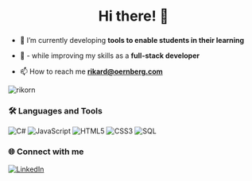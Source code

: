 <div align="center">
  <h1 align="center">Hi there! 👋</h1>
</div>
<div>
  <h3 align="center"></h3>
</div>

* 🔭 I’m currently developing **tools to enable students in their learning**

* 🌱 - while improving my skills as a **full-stack developer**

* 📫 How to reach me **rikard@oernberg.com**

<!--* ⚡ Fun fact **** -->


<p align="left"> <img src="https://komarev.com/ghpvc/?username=rikorn&label=Profile+views&color=0e75b6&style=plastic" alt="rikorn" /> </p>

### 🛠️ Languages and Tools
![C#](https://img.shields.io/badge/-C%23-239120?logo=c-sharp&logoColor=white&style=flat)
![JavaScript](https://img.shields.io/badge/-JavaScript-FF5733?logo=javascript&logoColor=white&style=flat)
![HTML5](https://img.shields.io/badge/-HTML5-E34F26?logo=html5&logoColor=white&style=flat)
![CSS3](https://img.shields.io/badge/-CSS3-1572B6?logo=css3&logoColor=white&style=flat)
![SQL](https://img.shields.io/badge/-SQL-4479A1?logo=postgresql&logoColor=white&style=flat)

### 🌐 Connect with me
<a href="https://www.linkedin.com/in/rikard-örnberg-2109b310b/" target="_blank" rel="noopener noreferrer">
  <img src="https://img.shields.io/badge/-LinkedIn-0077B5?logo=linkedin&logoColor=white&style=plastic" alt="LinkedIn">
</a>

<!--
**rikorn/rikorn** is a ✨ _special_ ✨ repository because its `README.md` (this file) appears on your GitHub profile.

Here are some ideas to get you started:

- 🔭 I’m currently working on ...
- 🌱 I’m currently learning ...
- 👯 I’m looking to collaborate on ...
- 🤔 I’m looking for help with ...
- 💬 Ask me about ...
- 📫 How to reach me: ...
- 😄 Pronouns: ...
- ⚡ Fun fact: ...
-->
